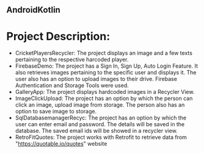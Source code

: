 ## AndroidKotlin
# Project Description:
* CricketPlayersRecycler: The project displays an image and a few texts pertaining to the respective harcoded player.
* FirebaseDemo: The project has a Sign In, Sign Up, Auto Login Feature. It also retrieves images pertaining to the specific user and displays it. The user also has an option to upload images to their drive. Firebase Authentication and Storage Tools were used.
* GalleryApp: The project displays hardcoded images in a Recycler View.
* ImageClickUpload: The project has an option by which the person can click an image, upload image from storage. The person also has an option to save image to storage.
* SqlDatabasemanagerRecyc: The project has an option by which the user can enter email and password. The details will be saved in the database. The saved email ids will be showed in a recycler view.
* RetroFitQuotes: The project works with Retrofit to retrieve data from "https://quotable.io/quotes" website 
